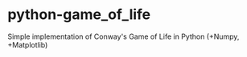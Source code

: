 # python-game_of_life
Simple implementation of Conway's Game of Life in Python (+Numpy, +Matplotlib)
